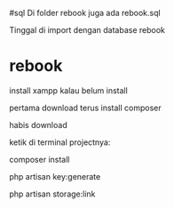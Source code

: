 #sql
Di folder rebook juga ada rebook.sql

Tinggal di import dengan database rebook


# rebook
install xampp kalau belum install

pertama download terus install composer


habis download


ketik di terminal projectnya:


composer install

php artisan key:generate

php artisan storage:link
